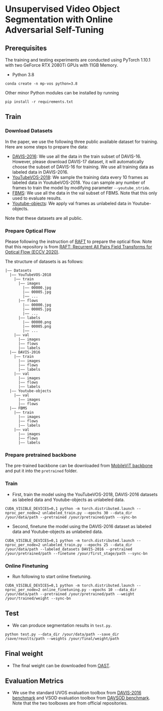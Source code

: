 # Unsupervised Video Object Segmentation with Online Adversarial Self-Tuning

## Prerequisites
The training and testing experiments are conducted using PyTorch 1.10.1 with two GeForce RTX 2080Ti GPUs with 11GB Memory.
- Python 3.8
```
conda create -n mp-vos python=3.8
```
Other minor Python modules can be installed by running
```
pip install -r requirements.txt
```

## Train

### Download Datasets
In the paper, we use the following three public available dataset for training. Here are some steps to prepare the data:
- [DAVIS-2016](https://davischallenge.org/davis2017/code.html): We use all the data in the train subset of DAVIS-16. However, please download DAVIS-17 dataset, it will automatically choose the subset of DAVIS-16 for training. We use all training data as labeled data in DAVIS-2016.
- [YouTubeVOS-2018](https://youtube-vos.org/dataset/): We sample the training data every 10 frames as labeled data in YoutubeVOS-2018. You can sample any number of frames to train the model by modifying parameter ```--youtube_stride```.
- [FBMS](https://lmb.informatik.uni-freiburg.de/resources/datasets/moseg.en.html): We use all the data in the val subset of FBMS. Note that this only used to evaluate results.
- [Youtube-objects](https://data.vision.ee.ethz.ch/cvl/youtube-objects/): We apply val frames as unlabeled data in Youtube-objects.

Note that these datasets are all public.

### Prepare Optical Flow
Please following the instruction of [RAFT](https://github.com/princeton-vl/RAFT) to prepare the optical flow. Note that this repository is from [RAFT: Recurrent All Pairs Field Transforms for Optical Flow (ECCV 2020)](https://arxiv.org/pdf/2003.12039.pdf).

The structure of datasets is as follows:
```
|—— Datasets
  |—— YouTubeVOS-2018
    |—— train
      |—— images
        |—— 00000.jpg
        |—— 00005.jpg
        |—— ...
      |—— flows
        |—— 00000.jpg
        |—— 00005.jpg
        |—— ...
      |—— labels
        |—— 00000.png
        |—— 00005.png
        |—— ...
    |—— val
      |—— images
      |—— flows
      |—— labels    
  |—— DAVIS-2016
    |—— train
      |—— images
      |—— flows
      |—— labels    
    |—— val
      |—— images
      |—— flows
      |—— labels
  |—— Youtube-objects  
    |—— val
      |—— images
      |—— flows
  |—— FBMS
    |—— train
      |—— images
      |—— flows
      |—— labels    
    |—— val
      |—— images
      |—— flows
      |—— labels    
```

### Prepare pretrained backbone
The pre-trained backbone can be downloaded from [MobileViT backbone]() and put it into the ```pretrained``` folder.

### Train
- First, train the model using the YouTubeVOS-2018, DAVIS-2016 datasets as labeled data and Youtube-objects as unlabeled data.
```
CUDA_VISIBLE_DEVICES=0,1 python -m torch.distributed.launch --nproc_per_node=2 unlabeled_train.py --epochs 30 --data_dir /your/data/path --pretrained /your/pretrained/path --sync-bn
```
- Second, finetune the model using the DAVIS-2016 dataset as labeled data and Youtube-objects as unlabeled data.
```
CUDA_VISIBLE_DEVICES=0,1 python -m torch.distributed.launch --nproc_per_node=2 unlabeled_train.py --epochs 25 --data_dir /your/data/path --labeled_datasets DAVIS-2016 --pretrained /your/pretrained/path --finetune /your/first_stage/path --sync-bn
```

### Online Finetuning
- Run following to start online finetuning.
```
CUDA_VISIBLE_DEVICES=0,1 python -m torch.distributed.launch --nproc_per_node=2 online_finetuning.py --epochs 10 --data_dir /your/data/path --pretrained /your/pretrained/path --weight /your/trained/weight --sync-bn
```

## Test

-   We can produce segmentation results in ```test.py```.
```
python test.py --data_dir /your/data/path --save_dir /save/reuslts/path --weights /your/final/weight/path
```

## Final weight

- The final weight can be downloaded from [OAST]().

## Evaluation Metrics

- We use the standard UVOS evaluation toolbox from [DAVIS-2016 benchmark](https://github.com/davisvideochallenge/davis-matlab/tree/davis-2016) and VSOD evaluation toolbox from [DAVSOD benchmark](https://github.com/DengPingFan/DAVSOD). Note that the two toolboxes are from official repositories. 
